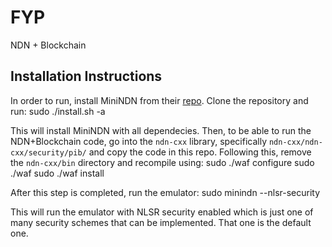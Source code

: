 # FYP
NDN + Blockchain

## Installation Instructions

In order to run, install MiniNDN from their [repo](https://github.com/named-data/mini-ndn).
Clone the repository and run:
	sudo ./install.sh -a 

This will install MiniNDN with all dependecies. Then, to be able to run the NDN+Blockchain code,
go into the `ndn-cxx` library, specifically `ndn-cxx/ndn-cxx/security/pib/` and copy the code in this repo.
Following this, remove the `ndn-cxx/bin` directory and recompile using:
	sudo ./waf configure 
	sudo ./waf 
	sudo ./waf install


After this step is completed, run the emulator:
	sudo minindn --nlsr-security

This will run the emulator with NLSR security enabled which is just one of many
security schemes that can be implemented. That one is the default one.
